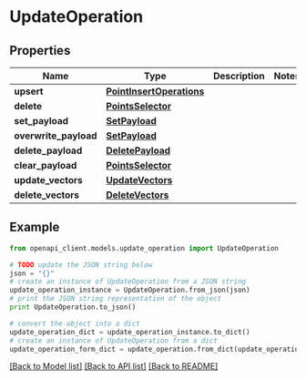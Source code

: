 # UpdateOperation


## Properties
Name | Type | Description | Notes
------------ | ------------- | ------------- | -------------
**upsert** | [**PointInsertOperations**](PointInsertOperations.md) |  | 
**delete** | [**PointsSelector**](PointsSelector.md) |  | 
**set_payload** | [**SetPayload**](SetPayload.md) |  | 
**overwrite_payload** | [**SetPayload**](SetPayload.md) |  | 
**delete_payload** | [**DeletePayload**](DeletePayload.md) |  | 
**clear_payload** | [**PointsSelector**](PointsSelector.md) |  | 
**update_vectors** | [**UpdateVectors**](UpdateVectors.md) |  | 
**delete_vectors** | [**DeleteVectors**](DeleteVectors.md) |  | 

## Example

```python
from openapi_client.models.update_operation import UpdateOperation

# TODO update the JSON string below
json = "{}"
# create an instance of UpdateOperation from a JSON string
update_operation_instance = UpdateOperation.from_json(json)
# print the JSON string representation of the object
print UpdateOperation.to_json()

# convert the object into a dict
update_operation_dict = update_operation_instance.to_dict()
# create an instance of UpdateOperation from a dict
update_operation_form_dict = update_operation.from_dict(update_operation_dict)
```
[[Back to Model list]](../README.md#documentation-for-models) [[Back to API list]](../README.md#documentation-for-api-endpoints) [[Back to README]](../README.md)


